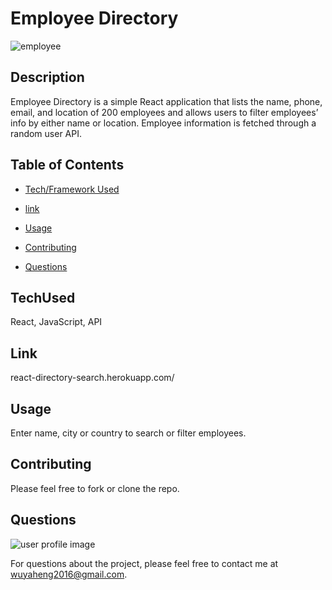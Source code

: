 # Employee Directory
![employee](https://user-images.githubusercontent.com/52837649/86244141-82e78480-bb75-11ea-813d-a1d55d259a5c.gif)

## Description
Employee Directory is a simple React application that lists the name, phone, email, and location of 200 employees and allows users to filter employees’ info by either name or location. Employee information is fetched through a random user API.

## Table of Contents

* [Tech/Framework Used](#TechUsed)

* [link](#Link)

* [Usage](#usage)

* [Contributing](#contributing)

* [Questions](#Questions)


## TechUsed
React, JavaScript, API

## Link
react-directory-search.herokuapp.com/

## Usage
Enter name, city or country to search or filter employees.

## Contributing
Please feel free to fork or clone the repo.

## Questions
![user profile image](https://avatars0.githubusercontent.com/u/52837649?v=4)

For questions about the project, please feel free to contact me at wuyaheng2016@gmail.com.


